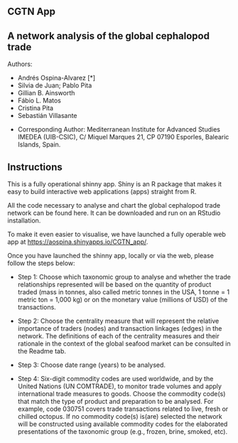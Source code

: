 ## CGTN App

## A network analysis of the global cephalopod trade

Authors:
- Andrés Ospina-Alvarez [*]
- Silvia de Juan; Pablo Pita
- Gillian B. Ainsworth
- Fábio L. Matos
- Cristina Pita
- Sebastián Villasante

* Corresponding Author:
Mediterranean Institute for Advanced Studies IMEDEA (UIB-CSIC), C/ Miquel Marques 21, CP 07190 Esporles, Balearic Islands, Spain. 

## Instructions

This is a fully operational shinny app. Shiny is an R package that makes it easy to build interactive web applications (apps) straight from R.

All the code necessary to analyse and chart the global cephalopod trade network can be found here. It can be downloaded and run on an RStudio installation.

To make it even easier to visualise, we have launched a fully operable web app at https://aospina.shinyapps.io/CGTN_app/.

Once you have launched the shinny app, locally or via the web, please follow the steps below:

- Step 1: Choose which taxonomic group to analyse and whether the trade relationships represented will be based on the quantity of product traded (mass in tonnes, also called metric tonnes in the USA, 1 tonne = 1 metric ton = 1,000 kg) or on the monetary value (millions of USD) of the transactions.

- Step 2: Choose the centrality measure that will represent the relative importance of traders (nodes) and transaction linkages (edges) in the network. The definitions of each of the centrality measures and their rationale in the context of the global seafood market can be consulted in the Readme tab.

- Step 3: Choose date range (years) to be analysed.

- Step 4: Six-digit commodity codes are used worldwide, and by the United Nations (UN COMTRADE), to monitor trade volumes and apply international trade measures to goods. Choose the commodity code(s) that match the type of product and preparation to be analysed. For example, code 030751 covers trade transactions related to live, fresh or chilled octopus. If no commodity code(s) is(are) selected the network will be constructed using available commodity codes for the elaborated presentations of the taxonomic group (e.g., frozen, brine, smoked, etc).
